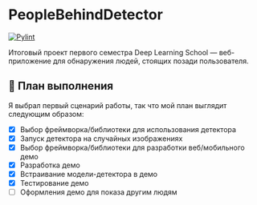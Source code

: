 # PeopleBehindDetector
[![Pylint](https://github.com/NetherQuartz/PeopleBehindDetector/actions/workflows/pylint.yml/badge.svg)](https://github.com/NetherQuartz/PeopleBehindDetector/actions/workflows/pylint.yml)

Итоговый проект первого семестра Deep Learning School — веб-приложение для обнаружения людей, стоящих позади пользователя.

## :bookmark_tabs: План выполнения
Я выбрал первый сценарий работы, так что мой план выглядит следующим образом:

- [X] Выбор фреймворка/библиотеки для использования детектора 
- [X] Запуск детектора на случайных изображениях
- [X] Выбор фреймворка/библиотеки для разработки веб/мобильного демо
- [X] Разработка демо
- [X] Встраивание модели-детектора в демо
- [X] Тестирование демо
- [ ] Оформления демо для показа другим людям
